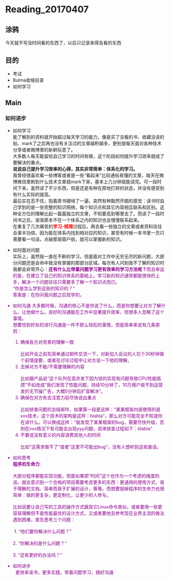 # Reading_20170407
## 涂鸦  
今天就不写没时间看的东西了，以后只记录来得及看的东西

## 目的
- 考试
- Bulma收缩目录
- 如何学习

## Main
### 如何进步  

- 如何学习  
能了解到的资料就开始超过每天学习的能力，像是买了没看的书、收藏没读的贴、mark了之后再也没有关注过的文章越积越多，更别提每天面对各种技术分享或者微博里的新鲜玩意了。<br>
大多数人每天能留给自己学习的时间有限，这个阶段如何提升学习效率就成了要解决的重点。<br>
<b>说说自己提升学习效率的心得，其实非常简单：体系化的学习。</b><br>
我曾经很喜欢看一些博客或者是一些“看起来”比较通俗易懂的文章，每天在微博微信里刷到什么技术文章就mark下来，基本上几分钟就能读完。可一段时间下来，虽然读了不少东西，但是还是有种在原地打转的状态，并没有感受到有什么实际的提高。<br>
最后实在忍不住，抱着厚书硬啃了一遍，突然有种豁然开朗的感觉：读书时自己学到的是一张完整的知识网络，每个知识点和其它内容相互联系和区别。这种全方位的理解比起一篇篇独立的文章，不知要高到哪里去了。而读了一段时间书之后，渐渐原本不在一个体系之内的知识也会慢慢联系起来。<br>
在重复了几次痛苦的<b><font color=#FF0000>学习-梳理</font></b>过程后，再去看一些独立的文章或者资料往往会事半功倍，因为能在体系内找到相对应的知识，甚至有时候一本书里一页只需要看一句话，点破那层窗户纸，就可以掌握新的知识。<br>

- 如何面对问题  
实际上，虽然我一直在不断的学习，但是面对工作中无穷无尽的新问题，大部分问题还是会命中我没有掌握的那部分区域。每次有人问到我不了解的知识时我都会非常开心：<font color=#8B008B>**还有什么比带着问题学习更有效率的学习方法呢？**<font>而且幸运的是，在建立了自己的知识体系的基础上，学习新的知识通常都能很快的上手，解决一个问题往往只需要多了解一个知识点而已。<br>
“你是怎么学到这些的知识的？”<br>
答案是：在你问我问题之后现学的。

- 如何沟通
大多数时候，沟通的核心不是你说了什么，而是你想要让对方了解什么、让他做什么。良好的沟通能在工作中显著提升效率，但很多人忽略了这个事情。<br>
想要恰到好处的进行沟通是一件不那么轻松的事情，但是简单来说有几条原则：<br>
  1. 确保各方对背景的理解一致<br>  
  比如开会之前先简单通过邮件交流一下，对新加入会议的人花个30秒钟做个前情提要，或者在讨论过程中让对方说一下他的理解。<br>  
  2. 去掉对方不能/不需要理解的内容<br>  
  比如跟产品说“这个队列在高并发下因为锁的实现有问题导致CPU性能瓶颈”不如改成“我们发现了性能问题，持续10分钟了，10万用户收不到运营发的无节操广告，大概5分钟后扩容解决”。<br>
  3. 确保在对方失去注意力前尽快说出重点<br>  
  比如排查问题的总结邮件，如果第一段是这样：“某某框架内部使用的是xxx技术，这个技术的架构是这样：blabla”，那么对方可能完全不知道你在讲什么。可以换成这样：“我发现了某某框架的bug，需要尽快升级，否则在xxx情况下有可能会出现yyy问题，具体排查过程如下：blabla”<br>  
  4. 不要说没有意义的内容浪费其他人的时间<br>  
  比如”这需求做不了“或者”这里不可能出bug“，没有人想听到这些废话。

- 如何思考  
<b>程序的生命力</b>:<br>  
大部分程序都能实现功能，但是如果把“时间”这个也作为一个考虑的维度的话，就会意识到一个合格的项目需要考虑更多的东西：更通用的使用方式、易于理解的文档、简单而易于扩展的设计，等等。而想要毁掉程序的生命力也很简单：做的更复杂，更定制化，让更少的人参与。<br>  
比如说要让自己写的工具的操作方式跟其它Linux命令类似，或者要用一些更容易理解但不是性能最优的设计方式，又或者要他去参考现在业界主流的做法<br> 
遇到困难，首先思考三个问题：<br>  
  1. “他们要你解决什么问题？”<br>  
  2. “你解决的是什么问题？“<br>  
  3. ”还有更好的办法吗？“<br>  

- 如何进步<br>  
更效率读书，更多实践，带着问题学习，搞好沟通
